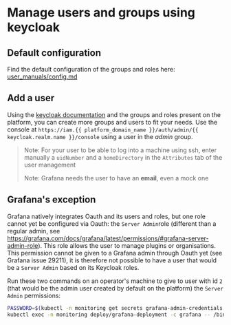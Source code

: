 # Manage users and groups using keycloak

## Default configuration

Find the default configuration of the groups and roles here: [user_manuals/config.md](../config.md#groups)

## Add a user

Using the [keycloak documentation](https://www.keycloak.org/documentation.html) and the groups and roles present on the platform, you can create more groups and users to fit your needs. Use the console at `https://iam.{{ platform_domain_name }}/auth/admin/{{ keycloak.realm.name }}/console` using a user in the *admin* group.

> Note: For your user to be able to log into a machine using ssh, enter manually a `uidNumber` and a `homeDirectory` in the `Attributes` tab of the user management
>
> Note: Grafana needs the user to have an **email**, even a mock one

## Grafana's exception

Grafana natively integrates Oauth and its users and roles, but one role cannot yet be configured via Oauth: the `Server Admin`role (different than a regular admin, see <https://grafana.com/docs/grafana/latest/permissions/#grafana-server-admin-role>).
This role allows the user to manage plugins or organisations. This permission cannot be given to a Grafana admin through Oauth yet (see Grafana issue 29211), it is therefore not possible to have a user that would be a `Server Admin` based on its Keycloak roles.

Run these two commands on an operator's machine to give to user with id `2` (that would be the admin user created by default on the platform) the `Server Admin` permissions:

```bash
PASSWORD=$(kubectl -n monitoring get secrets grafana-admin-credentials --template={{.data.GF_SECURITY_ADMIN_PASSWORD}} | base64 -d)
kubectl exec -n monitoring deploy/grafana-deployment -c grafana -- /bin/bash -c "curl -X PUT -H 'Content-Type: application/json' -d '{\"isGrafanaAdmin\": true}' http://admin:$PASSWORD@localhost:3000/api/admin/users/2/permissions"
```
